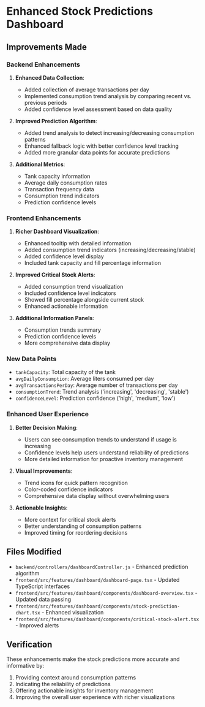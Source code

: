 # Enhanced Stock Predictions Dashboard

## Improvements Made

### Backend Enhancements
1. **Enhanced Data Collection**:
   - Added collection of average transactions per day
   - Implemented consumption trend analysis by comparing recent vs. previous periods
   - Added confidence level assessment based on data quality

2. **Improved Prediction Algorithm**:
   - Added trend analysis to detect increasing/decreasing consumption patterns
   - Enhanced fallback logic with better confidence level tracking
   - Added more granular data points for accurate predictions

3. **Additional Metrics**:
   - Tank capacity information
   - Average daily consumption rates
   - Transaction frequency data
   - Consumption trend indicators
   - Prediction confidence levels

### Frontend Enhancements
1. **Richer Dashboard Visualization**:
   - Enhanced tooltip with detailed information
   - Added consumption trend indicators (increasing/decreasing/stable)
   - Added confidence level display
   - Included tank capacity and fill percentage information

2. **Improved Critical Stock Alerts**:
   - Added consumption trend visualization
   - Included confidence level indicators
   - Showed fill percentage alongside current stock
   - Enhanced actionable information

3. **Additional Information Panels**:
   - Consumption trends summary
   - Prediction confidence levels
   - More comprehensive data display

### New Data Points
- `tankCapacity`: Total capacity of the tank
- `avgDailyConsumption`: Average liters consumed per day
- `avgTransactionsPerDay`: Average number of transactions per day
- `consumptionTrend`: Trend analysis ('increasing', 'decreasing', 'stable')
- `confidenceLevel`: Prediction confidence ('high', 'medium', 'low')

### Enhanced User Experience
1. **Better Decision Making**:
   - Users can see consumption trends to understand if usage is increasing
   - Confidence levels help users understand reliability of predictions
   - More detailed information for proactive inventory management

2. **Visual Improvements**:
   - Trend icons for quick pattern recognition
   - Color-coded confidence indicators
   - Comprehensive data display without overwhelming users

3. **Actionable Insights**:
   - More context for critical stock alerts
   - Better understanding of consumption patterns
   - Improved timing for reordering decisions

## Files Modified
- `backend/controllers/dashboardController.js` - Enhanced prediction algorithm
- `frontend/src/features/dashboard/dashboard-page.tsx` - Updated TypeScript interfaces
- `frontend/src/features/dashboard/components/dashboard-overview.tsx` - Updated data passing
- `frontend/src/features/dashboard/components/stock-prediction-chart.tsx` - Enhanced visualization
- `frontend/src/features/dashboard/components/critical-stock-alert.tsx` - Improved alerts

## Verification
These enhancements make the stock predictions more accurate and informative by:
1. Providing context around consumption patterns
2. Indicating the reliability of predictions
3. Offering actionable insights for inventory management
4. Improving the overall user experience with richer visualizations